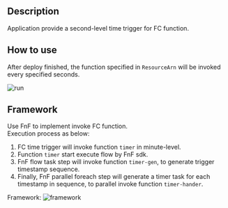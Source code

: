 ## Description

Application provide a second-level time trigger for FC function.


## How to use

After deploy finished, the function specified in `ResourceArn` will be invoked every specified seconds.

![run](https://img.alicdn.com/tfs/TB1CNC1sGL7gK0jSZFBXXXZZpXa-1385-676.gif)

## Framework

Use FnF to implement invoke FC function.<br>
Execution process as below: <br>
1. FC time trigger will invoke function `timer` in minute-level.<br>
2. Function `timer` start execute flow by FnF sdk.<br>
3. FnF flow task step will invoke function `timer-gen`, to generate trigger timestamp sequence.<br>
4. Finally, FnF parallel foreach step will generate a timer task for each timestamp in sequence, to parallel invoke function `timer-hander`.

Framework:
![framework](https://img.alicdn.com/tfs/TB1oYolsGL7gK0jSZFBXXXZZpXa-1478-1002.jpg)
